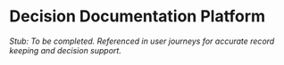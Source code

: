 # Decision Documentation Platform

_Stub: To be completed. Referenced in user journeys for accurate record keeping and decision support._
